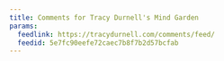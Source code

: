 ```yaml
---
title: Comments for Tracy Durnell's Mind Garden
params:
  feedlink: https://tracydurnell.com/comments/feed/
  feedid: 5e7fc90eefe72caec7b8f7b2d57bcfab
---
```

